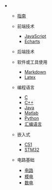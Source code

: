 * * [指南](/guide)
  * 前端技术
    * [JavaScript](/前端/JavaScript/)
    * [Echarts](/前端/Echarts/)
  * 后端技术
  * 软件或工具使用
    * [Markdown](/软件或工具使用/markdown/)
    * [Latex](/软件或工具使用/Latex)
  * 编程语言
    * [C](/编程语言/C/)
    * [C++](/编程语言/C++/)
    * [Java](/编程语言/Java/)
    * [Matlab](/编程语言/Matlab/)
    * [Python](/编程语言/Python/)
    * [汇编语言](/编程语言/汇编语言/)
    
  * 嵌入式
    * [C51](/嵌入式/C51/)
    * [STM32](/嵌入式/STM32/)
  * 电路基础
    * [电路](/电路基础/电路/)
    * [模电](/电路基础/模电/)
    * [数电](/电路基础/数电/)
